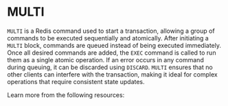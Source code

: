 # MULTI

`MULTI` is a Redis command used to start a transaction, allowing a group of commands to be executed sequentially and atomically. After initiating a `MULTI` block, commands are queued instead of being executed immediately. Once all desired commands are added, the `EXEC` command is called to run them as a single atomic operation. If an error occurs in any command during queuing, it can be discarded using `DISCARD`. `MULTI` ensures that no other clients can interfere with the transaction, making it ideal for complex operations that require consistent state updates.

Learn more from the following resources:

